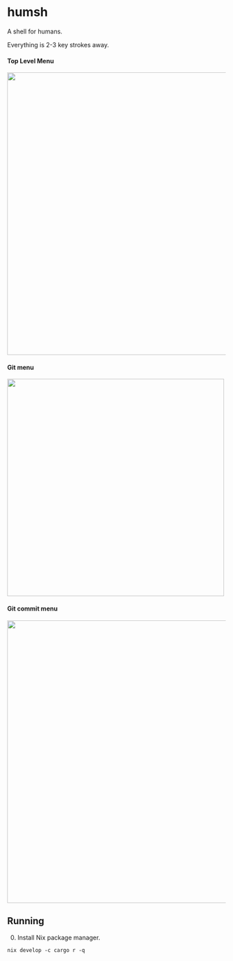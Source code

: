 # humsh

A shell for humans.

Everything is 2-3 key strokes away.

#### Top Level Menu

<img src="https://github.com/Maan2003/humsh/assets/49202620/81c8c6d2-9f5f-472f-8ded-e8803a41960e" width="650" />

#### Git menu

<img src="https://github.com/Maan2003/humsh/assets/49202620/ab33ad98-c03b-4c81-b0db-b85a2535a092" width="500" />

#### Git commit menu

<img src="https://github.com/Maan2003/humsh/assets/49202620/6a9925d6-70e0-48b3-aae6-41777b2397b8" width="650" />


## Running

0. Install Nix package manager.

```shell
nix develop -c cargo r -q
```
